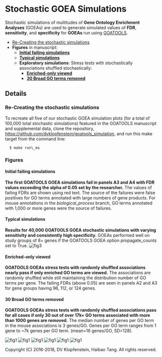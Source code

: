 # Stochastic GOEA Simulations

Stochastic simulations of multitudes of **Gene Ontology Enrichment Analyses** (GOEAs)
are used to generate simulated values of **FDR**, **sensitivity**, and **specificity**
for **GOEAs** run using [GOATOOLS](https://github.com/tanghaibao/goatools).

  * [Re-Creating the stochastic simulations](#re-creating-the-stochastic-simulations)
  * **Figures** in manuscript:
    * [**Initial failing simulations**](initial-failing-simulations)
    * [**Typical simulations**](#typical-simulations)
    * **Exploratory simulations**: Stress tests with stochastically associations shuffled stochastically:
       * [**Enriched-only viewed**](#enriched-only-viewed)
       * [**30 Broad GO terms removed**](#30-broad-go-terms-removed)

## Details

### Re-Creating the stochastic simulations
To recreate all five of our stochastic GOEA simulation plots
(for a total of 100,000 total stochastic simulations) 
featured in the GOATOOLS manuscript and supplemental data, clone the repository, 
https://github.com/dvklopfenstein/goatools_simulation,
and run this make target from the command line:

```
  $ make run\_ms
```

### Figures

#### Initial failing simulations
**The first GOATOOLS GOEA simulations fail in panels A3 and A4
with FDR values exceeding the alpha of 0.05 set by the researcher.**
The values of failing FDRs are shown using red text.
The source of the failures were false positives for
GO terms annotated with large numbers of gene products.
For mouse annotations in the _biological_process_ branch,
GO terms annotated with 1,000 or more genes were the source of failures.

#### Typical simulations
**Results for 40,000 GOATOOLS GOEA stochastic simulations with
varying sensitivity and consistently high specificity.**
GOEAs performed well on study groups of 8+ genes if the
GOATOOLS GOEA option propagate\_counts set to True.
![fig3](/doc/images/ms/fig3_genes.png)

#### Enriched-only viewed
**GOATOOLS GOEAs stress tests with randomly shuffled associations
nearly pass if only enriched GO terms are viewed.**
The associations are randomly shuffled while still maintaining the distribution
number of GO terms per gene. The failing FDRs (above 0.05) are seen in panels A2
and A3 for gene groups having 96, 112, or 124 genes.

#### 30 Broad GO terms removed
**GOATOOLS GOEAs stress tests with randomly shuffled associations pass for all
cases if only 30 out of over 17k+ GO terms associated with more than 1000 genes
are removed.**
The median number of genes per GO term in the mouse associations is 3 genes/GO.
Genes per GO term ranges from 1 gene to ~7k genes per GO term. (mean=16
genes/GO, SD=128).

![fig1](/doc/md/images/fig1b_FAIL_goea_orig_noprune_ntn2_100to000_004to124_N00020_00020_humoral_rsp.png)
![fig1](/doc/md/images/fig1Rb_FAIL_goea_rand_noprune_ntn2_100to000_004to124_N00020_00020_humoral_rsp.png)
![fig1](/doc/md/images/fig2b_PASS_goea_orig_pruned_ntn2_100to000_004to124_N00020_00020_humoral_rsp.png)
![fig1](/doc/md/images/fig3b_PASS_goea_orig_noprune_enriched_ntn2_100to000_004to124_N00020_00020_humoral_rsp.png)
![fig1](/doc/md/images/fig4b_FAIL_goea_rand_noprune_enriched_ntn2_100to000_004to124_N00020_00020_humoral_rsp.png)
![fig1](/doc/md/images/fig5b_PASS_goea_rand_pruned_ntn2_100to000_004to124_N00020_00020_humoral_rsp.png)


Copyright (C) 2016-2018, DV Klopfenstein, Haibao Tang. All rights reserved.
